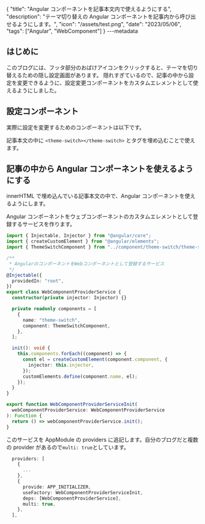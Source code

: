 {
"title": "Angular コンポーネントを記事本文内で使えるようにする",
"description": "テーマ切り替えの Angular コンポーネントを記事内から呼び出せるようにします。",
"icon": "/assets/test.png",
"date": "2023/05/06",
"tags": ["Angular", "WebComponent"]
}
---metadata

## はじめに

このブログには、フッタ部分のおばけアイコンをクリックすると、テーマを切り替えるための隠し設定画面があります。
隠れすぎているので、記事の中から設定を変更できるように、設定変更コンポーネントをカスタムエレメントとして使えるようにしました。

## 設定コンポーネント

実際に設定を変更するためのコンポーネントは以下です。

<theme-switch></theme-switch>

記事本文の中に `<theme-switch></theme-switch>` とタグを埋め込むことで使えます。

## 記事の中から Angular コンポーネントを使えるようにする

innerHTML で埋め込んでいる記事本文の中で、Angular コンポーネントを使えるようにします。

Angular コンポーネントをウェブコンポーネントのカスタムエレメントとして登録するサービスを作ります。

```typescript
import { Injectable, Injector } from "@angular/core";
import { createCustomElement } from "@angular/elements";
import { ThemeSwitchComponent } from "../component/theme-switch/theme-switch.component";

/**
 * AngularのコンポーネントをWebコンポーネントとして登録するサービス
 */
@Injectable({
  providedIn: "root",
})
export class WebComponentProviderService {
  constructor(private injector: Injector) {}

  private readonly components = [
    {
      name: "theme-switch",
      component: ThemeSwitchComponent,
    },
  ];

  init(): void {
    this.components.forEach((component) => {
      const el = createCustomElement(component.component, {
        injector: this.injector,
      });
      customElements.define(component.name, el);
    });
  }
}

export function WebComponentProviderServiceInit(
  webComponentProviderService: WebComponentProviderService
): Function {
  return () => webComponentProviderService.init();
}
```

このサービスを AppModule の providers に追記します。自分のブログだと複数の provider があるので`multi: true`としています。

```typescript
  providers: [
    {
      ...
    },
    {
      provide: APP_INITIALIZER,
      useFactory: WebComponentProviderServiceInit,
      deps: [WebComponentProviderService],
      multi: true,
    },
  ],
```
